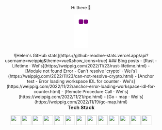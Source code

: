<div align="center">
Hi there 👋

<!--
**weippig/weippig** is a ✨ _special_ ✨ repository because its `README.md` (this file) appears on your GitHub profile.

Here are some ideas to get you started:

- 🔭 I’m currently working on ...
- 🌱 I’m currently learning ...
- 👯 I’m looking to collaborate on ...
- 🤔 I’m looking for help with ...
- 💬 Ask me about ...
- 📫 How to reach me: ...
- 😄 Pronouns: ...
- ⚡ Fun fact: ...
-->

![snake gif](https://github.com/weippig/weippig/blob/output/github-contribution-grid-snake.gif)

 <div style="float:left;">
    <span style="display:inline;">
     ![Helen's GitHub stats](https://github-readme-stats.vercel.app/api?username=weippig&theme=vue&show_icons=true)
    </span>
<!--     <span style="display:inline;"> -->
     ### Blog posts
     <!-- BLOG-POST-LIST:START -->
     - [Rust - Lifetime · Wei&#39;s](https://weippig.com/2022/11/23/rust-lifetime.html)
     - [Module not found Error -  Can&#39;t resolve &#39;crypto&#39; · Wei&#39;s](https://weippig.com/2022/11/23/can-not-resolve-crypto.html)
     - [Anchor test - Error loading workspace IDL for counter · Wei&#39;s](https://weippig.com/2022/11/22/anchor-error-loading-workspace-idl-for-counter.html)
     - [Remote Procedure Call · Wei&#39;s](https://weippig.com/2022/11/21/rpc.html)
     - [Go - map · Wei&#39;s](https://weippig.com/2022/11/19/go-map.html)
     <!-- BLOG-POST-LIST:END --> 
<!--     </span> -->
</div>




 
### Tech Stack
<p>
<div align="center">
  <img height="32" width="32" src="https://cdn.simpleicons.org/go" />
  <img height="32" width="32" src="https://cdn.simpleicons.org/solidity" />
  <img height="32" width="32" src="https://cdn.simpleicons.org/c" />
  <img height="32" width="32" src="https://cdn.simpleicons.org/cplusplus" />
  <img height="32" width="32" src="https://cdn.simpleicons.org/python" />
  <img height="32" width="32" src="https://cdn.simpleicons.org/typescript" />
  <img height="32" width="32" src="https://cdn.simpleicons.org/react" />
  <img height="32" width="32" src="https://cdn.simpleicons.org/nextdotjs" />
  <img height="32" width="32" src="https://cdn.simpleicons.org/css3" />
  <img height="32" width="32" src="https://cdn.simpleicons.org/ethereum" />
  <img height="32" width="32" src="https://cdn.simpleicons.org/hyperledger" />
  <img height="32" width="32" src="https://cdn.simpleicons.org/linux/black" />
  <img height="32" width="32" src="https://cdn.simpleicons.org/kalilinux" />
<div/>
<p/>
  
<div/>

